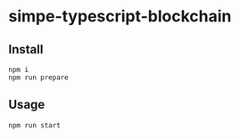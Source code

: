 # simpe-typescript-blockchain

## Install
```
npm i
npm run prepare
```

## Usage
```
npm run start
```